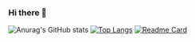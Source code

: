 ### Hi there 👋

<!--
**laddzhao/laddzhao** is a ✨ _special_ ✨ repository because its `README.md` (this file) appears on your GitHub profile.

Here are some ideas to get you started:

- 🔭 I’m currently working on ...
- 🌱 I’m currently learning ...
- 👯 I’m looking to collaborate on ...
- 🤔 I’m looking for help with ...
- 💬 Ask me about ...
- 📫 How to reach me: ...
- 😄 Pronouns: ...
- ⚡ Fun fact: ...
-->

![Anurag's GitHub stats](https://github-readme-stats.vercel.app/api?username=laddzhao&show_icons=true&theme=graywhite)
[![Top Langs](https://github-readme-stats.vercel.app/api/top-langs/?username=laddzhao&layout=compact)](https://github.com/laddzhao)
[![Readme Card](https://github-readme-stats.vercel.app/api/pin/?username=laddzhao&repo=laddzhao.github.io&theme=graywhite)](https://github.com/laddzhao/laddzhao.github.io)
